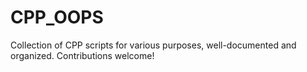 # CPP_OOPS
Collection of CPP scripts for various purposes, well-documented and organized. Contributions welcome!
